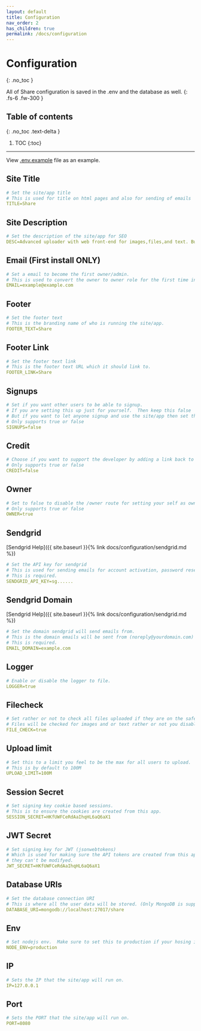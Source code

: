 ```yaml
---
layout: default
title: Configuration
nav_order: 2
has_children: true
permalink: /docs/configuration
---
```


# Configuration
{: .no_toc }


All of Share configuration is saved in the .env and the database as well.
{: .fs-6 .fw-300 }

## Table of contents
{: .no_toc .text-delta }

1. TOC
{:toc}

---


View [.env.example](https://github.com/MrDemonWolf/share/blob/master/.env.example) file as an example.

## Site Title

```yaml
# Set the site/app title
# This is used for title on html pages and also for sending of emails
TITLE=Share
```

## Site Description

```yaml
# Set the description of the site/app for SEO
DESC=Advanced uploader with web front-end for images,files,and text. Built with ShareX in mind. Licensed under MIT and is free to use.
```

## Email (First install ONLY)

```yaml
# Set a email to become the first owner/admin.
# This is used to convert the owner to owner role for the first time install.
EMAIL=example@example.com
```

## Footer

```yaml
# Set the footer text
# This is the branding name of who is running the site/app.
FOOTER_TEXT=Share
```

## Footer Link

```yaml
# Set the footer text link
# This is the footer text URL which it should link to.
FOOTER_LINK=Share
```

## Signups

```yaml
# Set if you want other users to be able to signup.
# If you are setting this up just for yourself.  Then keep this false
# But if you want to let anyone signup and use the site/app then set this to true.
# Only supports true or false
SIGNUPS=false
```

## Credit

```yaml
# Choose if you want to support the developer by adding a link back to the github repo.
# Only supports true or false
CREDIT=false
```

## Owner

```yaml
# Set to false to disable the /owner route for setting your self as owner.
# Only supports true or false
OWNER=true
```

## Sendgrid
[Sendgrid Help]({{ site.baseurl }}{% link docs/configuration/sendgrid.md %})

```yaml
# Set the API key for sendgrid
# This is used for sending emails for account activation, password resets, and much more.
# This is required.
SENDGRID_API_KEY=sg......
```

## Sendgrid Domain
[Sendgrid Help]({{ site.baseurl }}{% link docs/configuration/sendgrid.md %})

```yaml
# Set the domain sendgrid will send emails from.
# This is the domain emails will be sent from (noreply@yourdomain.com)
# This is required.
EMAIL_DOMAIN=example.com
```

## Logger

```yaml
# Enable or disable the logger to file.
LOGGER=true
```

## Filecheck

```yaml
# Set rather or not to check all files uploaded if they are on the safe whitelist.
# Files will be checked for images and or text rather or not you disable this.  This is for the gallery
FILE_CHECK=true
```

## Upload limit

```yaml
# Set this to a limit you feel to be the max for all users to upload.
# This is by default to 100M
UPLOAD_LIMIT=100M
```

## Session Secret

```yaml
# Set signing key cookie based sessions.
# This is to ensure the cookies are created from this app.
SESSION_SECRET=HKfUWFCeRdAaIhqHL6aQ6aX1
```

## JWT Secret

```yaml
# Set signing key for JWT (jsonwebtokens)
# Which is used for making sure the API tokens are created from this app it self and
# they can't be modifyed.
JWT_SECRET=HKfUWFCeRdAaIhqHL6aQ6aX1
```

## Database URIs

```yaml
# Set the database connection URI
# This is where all the user data will be stored. (Only MongoDB is supported)
DATABASE_URI=mongodb://localhost:27017/share
```

## Env

```yaml
# Set nodejs env.  Make sure to set this to production if your hosing it.   If your helping development then change to development
NODE_ENV=production
```

## IP

```yaml
# Sets the IP that the site/app will run on.
IP=127.0.0.1
```

## Port

```yaml
# Sets the PORT that the site/app will run on.
PORT=8080
```
